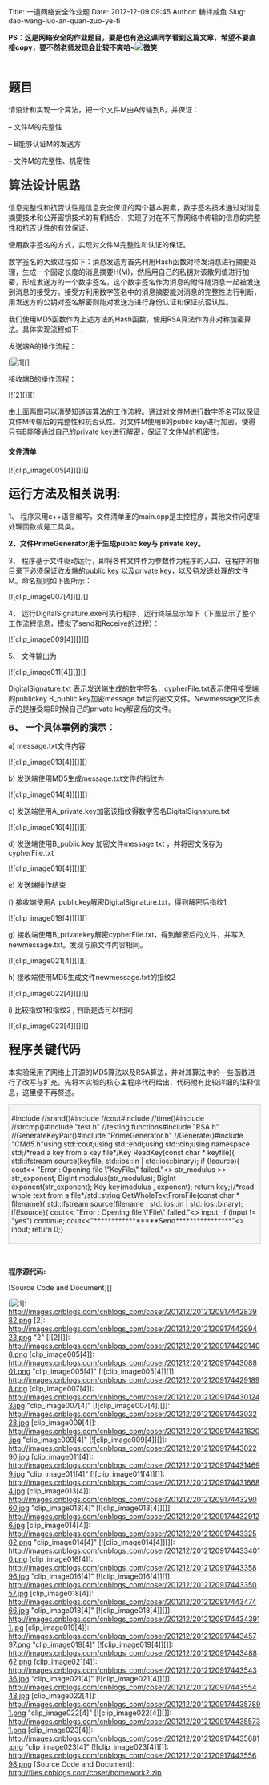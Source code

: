 Title: 一道网络安全作业题
Date: 2012-12-09 09:45
Author: 糖拌咸鱼
Slug: dao-wang-luo-an-quan-zuo-ye-ti

**PS：这是网络安全的作业题目，要是也有选这课同学看到这篇文章，希望不要直接copy，要不然老师发现会比较不爽哈\~![微笑][]**

</p>

 

</p>

#### <span style="font-weight: bold; font-size: x-large;">题目</span>

</p>

请设计和实现一个算法，把一个文件M由A传输到B，并保证：

</p>

– 文件M的完整性

</p>

– B能够认证M的发送方

</p>

– 文件M的完整性、机密性

</p>

#### <a name="OLE_LINK8"></a><a name="OLE_LINK7"></a><span style="font-weight: bold; color: #333333; font-size: x-large;">算法设计思路</span>

</p>

信息完整性和抗否认性是信息安全保证的两个基本要素，数字签名技术通过对消息摘要技术和公开密钥技术的有机结合，实现了对在不可靠网络中传输的信息的完整性和抗否认性的有效保证。

</p>

使用数字签名的方式，实现对文件M完整性和认证的保证。

</p>

数字签名的大致过程如下：消息发送方首先利用Hash函数对待发消息进行摘要处理，生成一个固定长度的消息摘要H(M)，然后用自己的私钥对该散列值进行加密，形成发送方的一个数字签名，这个数字签名作为消息的附件随消息一起被发送到消息的接受方。接受方利用数字签名中的消息摘要能对消息的完整性进行判断，用发送方的公钥对签名解密则能对发送方进行身份认证和保证抗否认性。

</p>

我们使用MD5函数作为上述方法的Hash函数，使用RSA算法作为非对称加密算法。具体实现流程如下：

</p>

<a name="OLE_LINK6"></a><a name="OLE_LINK5"></a>发送端A的操作流程：

</p>

[![1][]][]

</p>

接收端B的操作流程：

</p>

[![2][]][]

</p>

由上面两图可以清楚知道该算法的工作流程。通过对文件M进行数字签名可以保证文件M传输后的完整性和抗否认性。对文件M使用B的public
key进行加密，使得只有B能够通过自己的private
key进行解密，保证了文件M的机密性。

</p>

#### 文件清单

</p>

[![clip\_image005[4]][]][]

</p>

#### <span style="font-size: x-large;"><span style="font-weight: bold;">运行方法及相关说明:</span></span>

</p>

1、
程序采用c++语言编写，文件清单里的main.cpp是主控程序，其他文件问逻辑处理函数或是工具类。

</p>

**2、文件PrimeGenerator用于生成public key与 private key。**

</p>

3、
程序基于文件驱动运行，即将各种文件作为参数作为程序的入口。在程序的根目录下必须保证收发端的public
key 以及private key，以及待发送处理的文件M。命名规则如下图所示：

</p>

[![clip\_image007[4]][]][]

</p>

4、
运行DigitalSignature.exe可执行程序，运行终端显示如下（下图显示了整个工作流程信息，模拟了send和Receive的过程）：

</p>

[![clip\_image009[4]][]][]

</p>

5、 文件输出为

</p>

[![clip\_image011[4]][]][]

</p>

DigitalSignature.txt
表示发送端生成的数字签名，cypherFile.txt表示使用接受端的publickey
B\_public.key加密message.txt后的密文文件。Newmessage文件表示的是接受端B时候自己的private
key解密后的文件。

</p>

**<span style="font-size: large;">6、 一个具体事例的演示：</span>**

</p>

​a) message.txt文件内容

</p>

[![clip\_image013[4]][]][]

</p>

​b) 发送端使用MD5生成message.txt文件的指纹为

</p>

[![clip\_image014[4]][]][]

</p>

​c) 发送端使用A\_private.key加密该指纹得数字签名DigitalSignature.txt

</p>

[![clip\_image016[4]][]][]

</p>

​d) 发送端使用B\_public.key 加密文件message.txt
，并将密文保存为cypherFile.txt

</p>

[![clip\_image018[4]][]][]

</p>

​e) 发送端操作结束

</p>

​f) 接收端使用A\_publickey解密DigitalSignature.txt，得到解密后指纹1

</p>

[![clip\_image019[4]][]][]

</p>

​g)
接收端使用B\_privatekey解密cypherFile.txt，得到解密后的文件，并写入newmessage.txt。发现与原文件内容相同。

</p>

[![clip\_image021[4]][]][]

</p>

​h) 接收端使用MD5生成文件newmessage.txt的指纹2

</p>

[![clip\_image022[4]][]][]

</p>

​i) 比较指纹1和指纹2 , 判断是否可以相同

</p>

[![clip\_image023[4]][]][]

</p>

#### <span style="font-size: x-large;">程序关键代码</span>

</p>

本实验采用了网络上开源的MD5算法以及RSA算法，并对其算法中的一些函数进行了改写与扩充。先将本实验的核心主程序代码给出，代码附有比较详细的注释信息，这里便不再赘述。

</p>

<div class="cnblogs_code"
style="background-color: #f5f5f5; border: #cccccc 1px solid; padding: 5px;">

</p>
<p>
    #include <cstdlib>    //srand()#include <iostream>    //cout#include <ctime>    //time()#include <cstring>    //strcmp()#include "test.h"    //testing functions#include "RSA.h"    //GenerateKeyPair()#include "PrimeGenerator.h"    //Generate()#include "CMd5.h"using std::cout;using std::endl;using std::cin;using namespace std;/*read a key from a key file*/Key ReadKey(const char * keyfile){    std::ifstream source(keyfile, std::ios::in | std::ios::binary);    if (!source){        cout<< "Error : Opening file \"KeyFile\" failed."<<endl;    }    string str_modulus , str_exponent;    source >> str_modulus >> str_exponent;    BigInt modulus(str_modulus);    BigInt exponent(str_exponent);    Key key(modulus , exponent);    return key;}/*read whole text from a file*/std::string GetWholeTextFromFile(const char * filename){    std::ifstream source(filename , std::ios::in | std::ios::binary);    if(!source){        cout<< "Error : Opening file \"File\" failed."<<endl;    }    source.seekg(0, std::ios::end);    const unsigned long int fileSize = source.tellg();    source.seekg(0, std::ios::beg);    char buff[10240];    source.read(buff , fileSize);    buff[fileSize] = '\0';    std::string wholetext = std::string(buff);    source.close();    return wholetext;}/*generate a fingerprint using MD5 algorithm*/std::string GenerateFingerPrintFromFile(const char * filename){    std::ifstream source(filename , std::ios::in | std::ios::binary);    if(!source){        cout<< "Error : Opening file \"File\" failed."<<endl;    }    source.seekg(0, std::ios::end);    const unsigned long int fileSize = source.tellg();    source.seekg(0, std::ios::beg);    char buff[10240];    source.read(buff , fileSize);    buff[fileSize] = '\0';    unsigned char digest[16];    //调用MD5相关函数，生成buff的MD5码，存入digest    md5_state_t md5state;    md5_init(&md5state);    md5_append(&md5state, (const unsigned char *)buff, strlen(buff));    md5_finish(&md5state, digest);    char presentation[33];    md5_presentation(digest , presentation);    presentation[32] = '\0';    std::string fingerPrint = std::string(presentation);    source.close();    return fingerPrint;}/*    Send a messageFile M to a receiver.    Pass messageFile'path , sender's private key path , receiver's public key path to the function.    This function will write M's digitalSignature to a file called 'DigitalSignature.txt';    Also write encrypted M a file called 'cypherFile.txt' using receiver's public key.*/void send(char * messageFile , char * sender_private_key , char * receiver_public_key){    char cypherFile [] = "cypherFile.txt";//output file name    char digitalSignatureFile [] = "DigitalSignature.txt";    std:string fingerPrint = GenerateFingerPrintFromFile(messageFile);    cout<<"1) File M 's fingerPrint is"<<endl<<fingerPrint<<endl;    Key B_publickey = ReadKey(receiver_public_key);    Key A_privatekey = ReadKey(sender_private_key);    std::string cypherText = RSA::Encrypt(fingerPrint, A_privatekey);    cout<<"2) FingerPrint has been encrypted using sender's private key"<<endl        <<"3) DigitalSignatureFile generated , save as a file called 'DigitalSignature.txt'"<<endl;    RSA::Encrypt(messageFile, cypherFile, B_publickey);    cout<<"4) File M has been encrypted using receiver's public key."<<endl          <<"5) Save as a file called 'cypherFile.txt'"<<endl;    std::ofstream dest(digitalSignatureFile, std::ios::out | std::ios::binary);    dest<<cypherText;    dest.flush();    dest.close();}/*    Receive a encrypted file cypherFile and a digitalSignature file From sender ,     check whether M is completed or not , decrypt from cypherFile using receiver's private key.    Pass paths of cypherFile , digitalSignatureFile ,sender_public_key ,receiver_private_key to this function.    This function will print some checking results.*/void receive(char * cypherFile , char * digitalSignatureFile , char * sender_public_key , char * receiver_private_key){    char newmessage [] = "newmessage.txt"; // output file name    Key A_publickey = ReadKey(sender_public_key);    Key B_privatekey = ReadKey(receiver_private_key);    std::string cypherText = GetWholeTextFromFile(digitalSignatureFile);    cout<<"1) DigitalSignatureFile has been decrypted using sender's public key."<<endl        <<"2) Get FingerPrint："<<endl;    std::string newFingerPrint = RSA::Decrypt(cypherText, A_publickey);    cout<<newFingerPrint<<endl;    RSA::Decrypt(cypherFile, newmessage, B_privatekey);    cout<<"3) CypherFile has been decrypted using B's private key."<<endl        <<"4) Get another printfinger:"<<endl;    std::string anotherFingerPrint = GenerateFingerPrintFromFile(newmessage);    cout<<anotherFingerPrint<<endl;    cout<<"5) Now check two printfingers"<<endl;    bool check = (newFingerPrint==anotherFingerPrint);    if (check == true)    {        cout<<"Result : File is completed!"<<endl;    }    else    {        cout<<"Result : File is not completed,Please check!"<<endl;    }}int main(int argc, char *argv[]){    char messageFile [] = "message.txt";    char sender_private_key [] = "A_private.key";    char receiver_public_key [] = "B_public.key";    char sender_public_key [] = "A_public.key";    char receiver_private_key [] = "B_private.key";    char digitalSignature [] = "DigitalSignature.txt";    char cypherFile [] = "cypherFile.txt";    cout<<"***************Read Me***************"<<endl;    cout<<"Please read this algotirhm's document first!"<<endl;    cout<<"This program uses MD5 as hash function and RSA as Asymmetric Encryption Algorithm."<<endl;    cout<<"Please check that you must have both sender and receiver's public key and private key"<<endl;    cout<<"Please check that you must have a message file to be test."<<endl;    cout<<"File structure must look like as following:"<<endl;    cout<<"message.txt,A_private.key,A_public.key,B_private.key,B_public.key"<<endl;    cout<<"*************************************"<<endl;    std::string input;    while(1)    {        cout<<"If you are sure , please input 'yes' to start this program!"<<endl;        cin >> input;        if (input != "yes")            continue;        cout<<"*****************Send****************"<<endl;        send(messageFile , sender_private_key , receiver_public_key);        cout<<"***************Receive***************"<<endl;        receive(cypherFile ,digitalSignature , sender_public_key , receiver_private_key);        break;    }    cout<<"Please press any key to exit!"<<endl;    cin >> input;    return 0;}

</p>
<p>

</div>

</p>

 

</p>

**程序源代码:**

</p>

[Source Code and Document][]

</p>

  [微笑]: http://images.cnblogs.com/cnblogs_com/coser/201212/201212091744271606.png
  [1]: http://images.cnblogs.com/cnblogs_com/coser/201212/201212091744285585.png
    "1"
  [![1][]]: http://images.cnblogs.com/cnblogs_com/coser/201212/201212091744283982.png
  [2]: http://images.cnblogs.com/cnblogs_com/coser/201212/201212091744299423.png
    "2"
  [![2][]]: http://images.cnblogs.com/cnblogs_com/coser/201212/201212091744291408.png
  [clip\_image005[4]]: http://images.cnblogs.com/cnblogs_com/coser/201212/201212091744308801.png
    "clip_image005[4]"
  [![clip\_image005[4]][]]: http://images.cnblogs.com/cnblogs_com/coser/201212/201212091744291898.png
  [clip\_image007[4]]: http://images.cnblogs.com/cnblogs_com/coser/201212/201212091744301243.jpg
    "clip_image007[4]"
  [![clip\_image007[4]][]]: http://images.cnblogs.com/cnblogs_com/coser/201212/201212091744303228.jpg
  [clip\_image009[4]]: http://images.cnblogs.com/cnblogs_com/coser/201212/20121209174431620.jpg
    "clip_image009[4]"
  [![clip\_image009[4]][]]: http://images.cnblogs.com/cnblogs_com/coser/201212/201212091744302290.jpg
  [clip\_image011[4]]: http://images.cnblogs.com/cnblogs_com/coser/201212/201212091744314699.jpg
    "clip_image011[4]"
  [![clip\_image011[4]][]]: http://images.cnblogs.com/cnblogs_com/coser/201212/201212091744316684.jpg
  [clip\_image013[4]]: http://images.cnblogs.com/cnblogs_com/coser/201212/201212091744329060.jpg
    "clip_image013[4]"
  [![clip\_image013[4]][]]: http://images.cnblogs.com/cnblogs_com/coser/201212/201212091744329126.jpg
  [clip\_image014[4]]: http://images.cnblogs.com/cnblogs_com/coser/201212/201212091744332582.png
    "clip_image014[4]"
  [![clip\_image014[4]][]]: http://images.cnblogs.com/cnblogs_com/coser/201212/201212091744334010.png
  [clip\_image016[4]]: http://images.cnblogs.com/cnblogs_com/coser/201212/201212091744335896.jpg
    "clip_image016[4]"
  [![clip\_image016[4]][]]: http://images.cnblogs.com/cnblogs_com/coser/201212/201212091744335057.jpg
  [clip\_image018[4]]: http://images.cnblogs.com/cnblogs_com/coser/201212/201212091744347466.jpg
    "clip_image018[4]"
  [![clip\_image018[4]][]]: http://images.cnblogs.com/cnblogs_com/coser/201212/201212091744343911.jpg
  [clip\_image019[4]]: http://images.cnblogs.com/cnblogs_com/coser/201212/201212091744345797.png
    "clip_image019[4]"
  [![clip\_image019[4]][]]: http://images.cnblogs.com/cnblogs_com/coser/201212/201212091744348862.png
  [clip\_image021[4]]: http://images.cnblogs.com/cnblogs_com/coser/201212/201212091744354336.jpg
    "clip_image021[4]"
  [![clip\_image021[4]][]]: http://images.cnblogs.com/cnblogs_com/coser/201212/201212091744355448.jpg
  [clip\_image022[4]]: http://images.cnblogs.com/cnblogs_com/coser/201212/201212091744357891.png
    "clip_image022[4]"
  [![clip\_image022[4]][]]: http://images.cnblogs.com/cnblogs_com/coser/201212/201212091744355731.png
  [clip\_image023[4]]: http://images.cnblogs.com/cnblogs_com/coser/201212/20121209174435681.png
    "clip_image023[4]"
  [![clip\_image023[4]][]]: http://images.cnblogs.com/cnblogs_com/coser/201212/201212091744355698.png
  [Source Code and Document]: http://files.cnblogs.com/coser/homework2.zip

